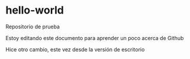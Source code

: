 # hello-world
Repositorio de prueba

Estoy editando este documento para aprender un poco acerca de Github

Hice otro cambio, este vez desde la versión de escritorio
